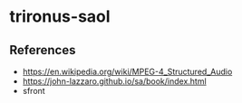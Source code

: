 # trironus-saol

## References

* https://en.wikipedia.org/wiki/MPEG-4_Structured_Audio
* https://john-lazzaro.github.io/sa/book/index.html
* sfront